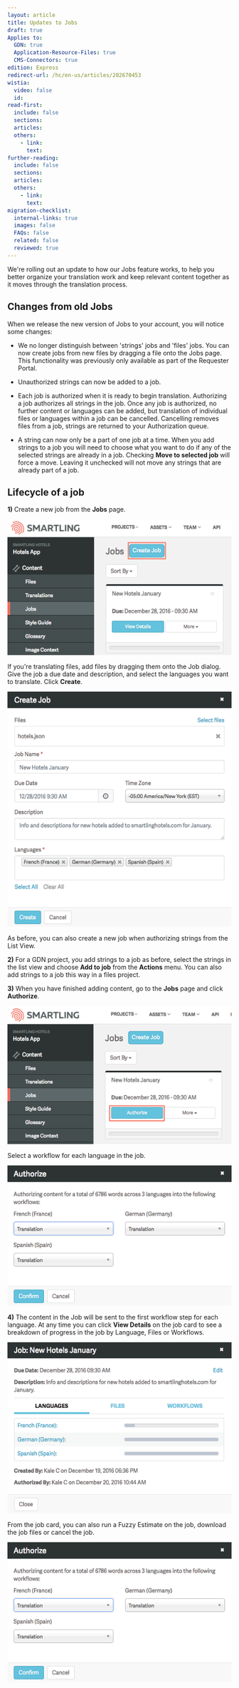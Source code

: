 ```yaml
---
layout: article
title: Updates to Jobs
draft: true
Applies to:
  GDN: true
  Application-Resource-Files: true
  CMS-Connectors: true
edition: Express
redirect-url: /hc/en-us/articles/202670453
wistia:
  video: false
  id:
read-first:
  include: false
  sections:
  articles:
  others:
    - link:
      text:
further-reading:
  include: false
  sections:
  articles:
  others:
    - link:
      text:
migration-checklist:
  internal-links: true
  images: false
  FAQs: false
  related: false
  reviewed: true
---
```



We're rolling out an update to how our Jobs feature works, to help you better organize your translation work and keep relevant content together as it moves through the translation process.

## Changes from old Jobs

When we release the new version of Jobs to your account, you will notice some changes:

* We no longer distinguish between 'strings' jobs and 'files' jobs. You can now create jobs from new files by dragging a file onto the Jobs page. This functionality was previously only available as part of the Requester Portal.

* Unauthorized strings can now be added to a job.

* Each job is authorized when it is ready to begin translation. Authorizing a job authorizes all strings in the job. Once any job is authorized, no further content or languages can be added, but translation of individual files or languages within a job can be cancelled. Cancelling removes files from a job, strings are returned to your Authorization queue.

* A string can now only be a part of one job at a time. When you add strings to a job you will need to choose what you want to do if any of the selected strings are already in a job. Checking **Move to selected job** will force a move. Leaving it unchecked will not move any strings that are already part of a job.

## Lifecycle of a job

**1)** Create a new job from the **Jobs** page.

![](/uploads/versions/smartling---jobs--katya-jobs2----x----577-349x---.png)

If you're translating files, add files by dragging them onto the Job dialog. Give the job a due date and description, and select the languages you want to translate. Click **Create**.

![](/uploads/versions/smartling---jobs--katya-jobs2----x----574-601x---.png)

<div class="info">As before, you can also create a new job when authorizing strings from the List View.</div>

**2)** For a GDN project, you add strings to a job as before, select the strings in the list view and choose **Add to job** from the **Actions** menu. You can also add strings to a job this way in a files project.

**3)** When you have finished adding content, go to the **Jobs** page and click **Authorize**.

![](/uploads/versions/smartling---jobs--katya-jobs2----x----581-358x---.png)

Select a workflow for each language in the job.

![](/uploads/versions/smartling---jobs--katya-jobs2----x----571-356x---.png)

**4)** The content in the Job will be sent to the first workflow step for each language. At any time you can click **View Details** on the job card to see a breakdown of progress in the job by Language, Files or Workflows.

![](/uploads/versions/smartling---jobs--katya-jobs2----x----574-438x---.png)

From the job card, you can also run a Fuzzy Estimate on the job, download the job files or cancel the job.

![](/uploads/versions/smartling---jobs--katya-jobs2----x----571-356x---.png)